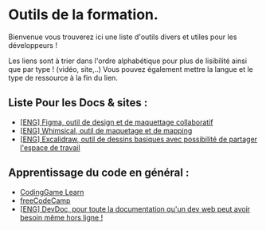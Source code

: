 # Outils de la formation.  

Bienvenue vous trouverez ici une liste d'outils divers et utiles pour les développeurs !

Les liens sont à trier dans l'ordre alphabétique pour plus de lisibilité ainsi que par type ! (vidéo, site,..)
Vous pouvez également mettre la langue et le type de ressource à la fin du lien.

## Liste Pour les Docs & sites :   

* [[ENG] Figma, outil de design et de maquettage collaboratif](https://www.figma.com/)
* [[ENG] Whimsical, outil de maquetage et de mapping](https://whimsical.com/)
* [[ENG] Excalidraw, outil de dessins basiques avec possibilité de partager l'espace de travail](https://excalidraw.com/)


## Apprentissage du code en général :

* [CodingGame Learn](https://www.codingame.com/learn)
* [freeCodeCamp](https://www.freecodecamp.org/)
* [[ENG] DevDoc, pour toute la documentation qu'un dev web peut avoir besoin même hors ligne !](https://devdocs.io)